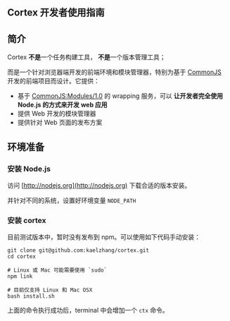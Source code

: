## Cortex 开发者使用指南

## 简介

Cortex **不是**一个任务构建工具， **不是**一个版本管理工具；

而是一个针对浏览器端开发的前端环境和模块管理器，特别为基于 [CommonJS](http://wiki.commonjs.org) 开发的前端项目而设计。它提供：

- 基于 [CommonJS:Modules/1.0](http://wiki.commonjs.org/wiki/Modules/1.0) 的 wrapping 服务，可以 **让开发者完全使用 Node.js 的方式来开发 web 应用**
- 提供 Web 开发的模块管理器
- 提供针对 Web 页面的发布方案


## 环境准备

### 安装 Node.js

访问 [http://nodejs.org](http://nodejs.org) 下载合适的版本安装。

并针对不同的系统，设置好环境变量 `NODE_PATH`

### 安装 cortex

目前测试版本中，暂时没有发布到 npm。可以使用如下代码手动安装：

	git clone git@github.com:kaelzhang/cortex.git
	cd cortex
	
	# Linux 或 Mac 可能需要使用 `sudo`
	npm link
	
	# 目前仅支持 Linux 和 Mac OSX
	bash install.sh
	
上面的命令执行成功后，terminal 中会增加一个 `ctx` 命令。


